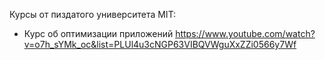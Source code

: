 Курсы от пиздатого университета MIT:
- Курс об оптимизации приложений https://www.youtube.com/watch?v=o7h_sYMk_oc&list=PLUl4u3cNGP63VIBQVWguXxZZi0566y7Wf